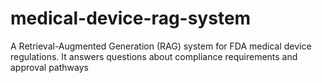 # medical-device-rag-system
A Retrieval-Augmented Generation (RAG) system for FDA medical device regulations. It answers questions about compliance requirements and approval pathways

